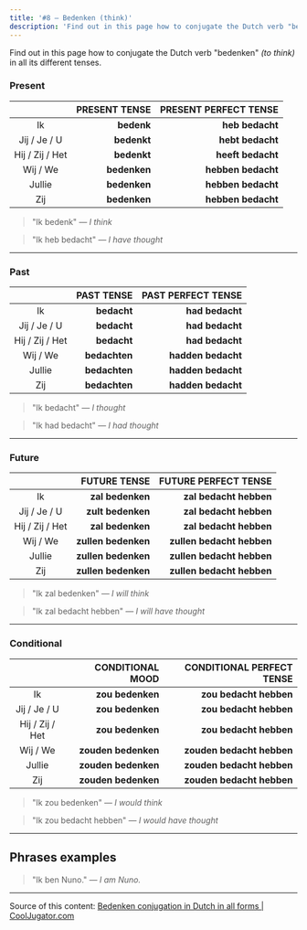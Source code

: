 ```yaml
---
title: '#8 — Bedenken (think)'
description: 'Find out in this page how to conjugate the Dutch verb "bedenken" (to think) in all its different tenses.'
---
```


Find out in this page how to conjugate the Dutch verb "bedenken" _(to think)_ in all its different tenses.

### Present

|                 | PRESENT TENSE | PRESENT PERFECT TENSE |
| :-------------: | ------------: | --------------------: |
|       Ik        |    **bedenk** |       **heb bedacht** |
|  Jij / Je / U   |   **bedenkt** |      **hebt bedacht** |
| Hij / Zij / Het |   **bedenkt** |     **heeft bedacht** |
|    Wij / We     |  **bedenken** |    **hebben bedacht** |
|     Jullie      |  **bedenken** |    **hebben bedacht** |
|       Zij       |  **bedenken** |    **hebben bedacht** |

> "Ik bedenk"
> _— I think_

> "Ik heb bedacht"
> _— I have thought_

---

### Past

|                 |    PAST TENSE | PAST PERFECT TENSE |
| :-------------: | ------------: | -----------------: |
|       Ik        |   **bedacht** |    **had bedacht** |
|  Jij / Je / U   |   **bedacht** |    **had bedacht** |
| Hij / Zij / Het |   **bedacht** |    **had bedacht** |
|    Wij / We     | **bedachten** | **hadden bedacht** |
|     Jullie      | **bedachten** | **hadden bedacht** |
|       Zij       | **bedachten** | **hadden bedacht** |

> "Ik bedacht"
> _— I thought_

> "Ik had bedacht"
> _— I had thought_

---

### Future

|                 |        FUTURE TENSE |      FUTURE PERFECT TENSE |
| :-------------: | ------------------: | ------------------------: |
|       Ik        |    **zal bedenken** |    **zal bedacht hebben** |
|  Jij / Je / U   |   **zult bedenken** |    **zal bedacht hebben** |
| Hij / Zij / Het |    **zal bedenken** |    **zal bedacht hebben** |
|    Wij / We     | **zullen bedenken** | **zullen bedacht hebben** |
|     Jullie      | **zullen bedenken** | **zullen bedacht hebben** |
|       Zij       | **zullen bedenken** | **zullen bedacht hebben** |

> "Ik zal bedenken"
> _— I will think_

> "Ik zal bedacht hebben"
> _— I will have thought_

---

### Conditional

|                 |    CONDITIONAL MOOD | CONDITIONAL PERFECT TENSE |
| :-------------: | ------------------: | ------------------------: |
|       Ik        |    **zou bedenken** |    **zou bedacht hebben** |
|  Jij / Je / U   |    **zou bedenken** |    **zou bedacht hebben** |
| Hij / Zij / Het |    **zou bedenken** |    **zou bedacht hebben** |
|    Wij / We     | **zouden bedenken** | **zouden bedacht hebben** |
|     Jullie      | **zouden bedenken** | **zouden bedacht hebben** |
|       Zij       | **zouden bedenken** | **zouden bedacht hebben** |

> "Ik zou bedenken"
> _— I would think_

> "Ik zou bedacht hebben"
> _— I would have thought_

---

## Phrases examples

> "Ik ben Nuno."
> _— I am Nuno._

---

Source of this content: [Bedenken conjugation in Dutch in all forms | CoolJugator.com](https://cooljugator.com/nl/bedenken)
